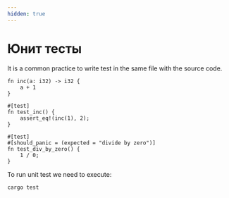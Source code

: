 ```yaml
---
hidden: true
---
```


# Юнит тесты

It is a common practice to write test in the same file with the source code.

```
fn inc(a: i32) -> i32 {
    a + 1
}

#[test]
fn test_inc() {
    assert_eq!(inc(1), 2);
}

#[test]
#[should_panic = (expected = "divide by zero")]
fn test_div_by_zero() {
    1 / 0;
}
```

To run unit test we need to execute:

```
cargo test
```

